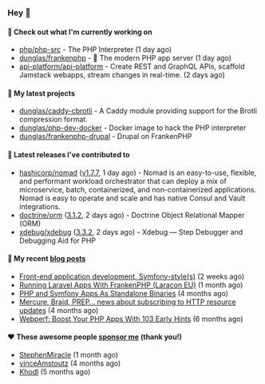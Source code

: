 ### Hey 👋

#### 👷 Check out what I'm currently working on

- [php/php-src](https://github.com/php/php-src) - The PHP Interpreter (1 day ago)
- [dunglas/frankenphp](https://github.com/dunglas/frankenphp) - 🧟 The modern PHP app server (1 day ago)
- [api-platform/api-platform](https://github.com/api-platform/api-platform) - Create REST and GraphQL APIs, scaffold Jamstack webapps, stream changes in real-time. (2 days ago)

#### 🌱 My latest projects

- [dunglas/caddy-cbrotli](https://github.com/dunglas/caddy-cbrotli) - A Caddy module providing support for the Brotli compression format.
- [dunglas/php-dev-docker](https://github.com/dunglas/php-dev-docker) - Docker image to hack the PHP interpreter
- [dunglas/frankenphp-drupal](https://github.com/dunglas/frankenphp-drupal) - Drupal on FrankenPHP

#### 🔭 Latest releases I've contributed to

- [hashicorp/nomad](https://github.com/hashicorp/nomad) ([v1.7.7](https://github.com/hashicorp/nomad/releases/tag/v1.7.7), 1 day ago) - Nomad is an easy-to-use, flexible, and performant workload orchestrator that can deploy a mix of microservice, batch, containerized, and non-containerized applications. Nomad is easy to operate and scale and has native Consul and Vault integrations.
- [doctrine/orm](https://github.com/doctrine/orm) ([3.1.2](https://github.com/doctrine/orm/releases/tag/3.1.2), 2 days ago) - Doctrine Object Relational Mapper (ORM)
- [xdebug/xdebug](https://github.com/xdebug/xdebug) ([3.3.2](https://github.com/xdebug/xdebug/releases/tag/3.3.2), 2 days ago) - Xdebug — Step Debugger and Debugging Aid for PHP

#### 📜 My recent [blog posts](https://dunglas.fr)

- [Front-end application development, Symfony-style(s)](https://dunglas.dev/2024/04/front-end-application-development-symfony-styles/) (2 weeks ago)
- [Running Laravel Apps With FrankenPHP (Laracon EU)](https://dunglas.dev/2024/02/running-laravel-apps-with-frankenphp-laracon-eu/) (1 month ago)
- [PHP and Symfony Apps As Standalone Binaries](https://dunglas.dev/2023/12/php-and-symfony-apps-as-standalone-binaries/) (4 months ago)
- [Mercure, Braid, PREP… news about subscribing to HTTP resource updates](https://dunglas.dev/2023/11/mercure-braid-prep-news-about-subscribing-to-http-resource-updates/) (4 months ago)
- [Webperf: Boost Your PHP Apps With 103 Early Hints](https://dunglas.dev/2023/10/webperf-boost-your-php-apps-with-103-early-hints/) (6 months ago)

#### ❤️ These awesome people [sponsor me](https://github.com/sponsors/dunglas) (thank you!)

- [StephenMiracle](https://github.com/StephenMiracle) (1 month ago)
- [vinceAmstoutz](https://github.com/vinceAmstoutz) (4 months ago)
- [Khodl](https://github.com/Khodl) (5 months ago)
